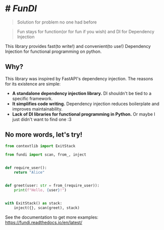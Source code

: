 # # _FunDI_
> Solution for problem no one had before

> Fun stays for function(or for fun if you wish) and DI for Dependency Injection

This library provides fast(to write!) and convenient(to use!) Dependency Injection 
for functional programming on python.

## Why?  

This library was inspired by FastAPI's dependency injection. The reasons for its existence are simple:  

- **A standalone dependency injection library.** DI shouldn't be tied to a specific framework.  
- **It simplifies code writing.** Dependency injection reduces boilerplate and improves maintainability.  
- **Lack of DI libraries for functional programming in Python.** Or maybe I just didn't want to find one :3  


## No more words, let's try!

```python
from contextlib import ExitStack

from fundi import scan, from_, inject


def require_user():
    return "Alice"


def greet(user: str = from_(require_user)):
    print(f"Hello, {user}!")


with ExitStack() as stack:
    inject({}, scan(greet), stack)
```

See the documentation to get more examples: https://fundi.readthedocs.io/en/latest/
